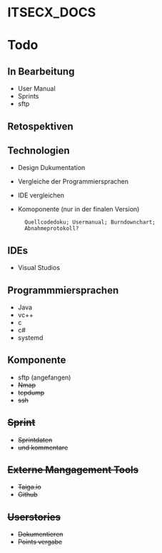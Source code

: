 # ITSECX_DOCS

Todo
====

In Bearbeitung
--------------
- User Manual
- Sprints
- sftp

Retospektiven
-------------

Technologien
------------
- Design Dukumentation
- Vergleiche der Programmiersprachen
- IDE vergleichen
- Komoponente (nur in der finalen Version)

		Quellcodedoku; Usermanual; Burndownchart;
		Abnahmeprotokoll?

IDEs
----
- Visual Studios

Programmmiersprachen
--------------------
- Java
- vc++
- c
- c#
- systemd

Komponente
----------
- sftp (angefangen)
- ~~Nmap~~ 
- ~~tcpdump~~
- ~~ssh~~

~~Sprint~~
------
- ~~Sprintdaten~~
- ~~und kommentare~~

~~Externe Mangagement Tools~~
-------------------------
- ~~Taiga.io~~
- ~~Github~~
		
~~Userstories~~
-----------
- ~~Dokumentieren~~
- ~~Points vergabe~~
		
